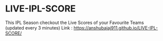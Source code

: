 # LIVE-IPL-SCORE
This IPL Season checkout the Live Scores of your Favourite Teams (updated every 3 minutes)
Link : https://anshubajaj911.github.io/LIVE-IPL-SCORE/
